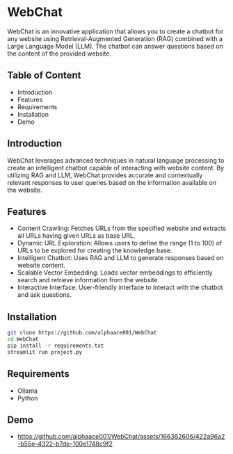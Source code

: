# WebChat

WebChat is an innovative application that allows you to create a chatbot for any website using Retrieval-Augmented Generation (RAG) combined with a Large Language Model (LLM). The chatbot can answer questions based on the content of the provided website.

## Table of Content
- Introduction
- Features
- Requirements
- Installation
- Demo

## Introduction

WebChat leverages advanced techniques in natural language processing to create an intelligent chatbot capable of interacting with website content. By utilizing RAG and LLM, WebChat provides accurate and contextually relevant responses to user queries based on the information available on the website.

## Features

- Content Crawling: Fetches URLs from the specified website and extracts all URLs having given URLs as base URL.
 - Dynamic URL Exploration: Allows users to define the range (1 to 100) of URLs to be explored for creating the knowledge base.
- Intelligent Chatbot: Uses RAG and LLM to generate responses based on website content.
- Scalable Vector Embedding: Loads vector embeddings to efficiently search and retrieve information from the website.
- Interactive Interface: User-friendly interface to interact with the chatbot and ask questions.

## Installation
```bash
git clone https://github.com/alphaace001/WebChat
cd WebChat
pip install -r requirements.txt
streamlit run project.py
```

## Requirements 
- Ollama
- Python

## Demo
- https://github.com/alphaace001/WebChat/assets/166362606/422a96a2-b55e-4322-b7de-100e1748c9f2
